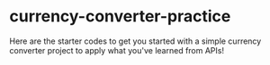 # currency-converter-practice

Here are the starter codes to get you started with a simple currency converter project to apply what you've learned from APIs!

